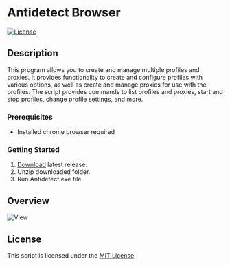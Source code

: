 # Antidetect Browser

[![License](https://img.shields.io/badge/license-MIT-blue.svg)](LICENSE)

## Description

This program allows you to create and manage multiple profiles and proxies. It provides functionality to create and configure profiles with various options, as well as create and manage proxies for use with the profiles. The script provides commands to list profiles and proxies, start and stop profiles, change profile settings, and more.

### Prerequisites

- Installed chrome browser required

### Getting Started

1. [Download](https://github.com/PurpRabbit/antidetect/releases/download/0.1.0/Antidetect.rar) latest release.
2. Unzip downloaded folder.
3. Run Antidetect.exe file.

## Overview

![View](https://i.imgur.com/GUsuny2.png)

## License

This script is licensed under the [MIT License](LICENSE).
